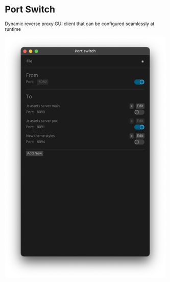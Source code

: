 # Port Switch

Dynamic reverse proxy GUI client that can be configured seamlessly at runtime

![Alt text](assets/app.png?raw=true)
